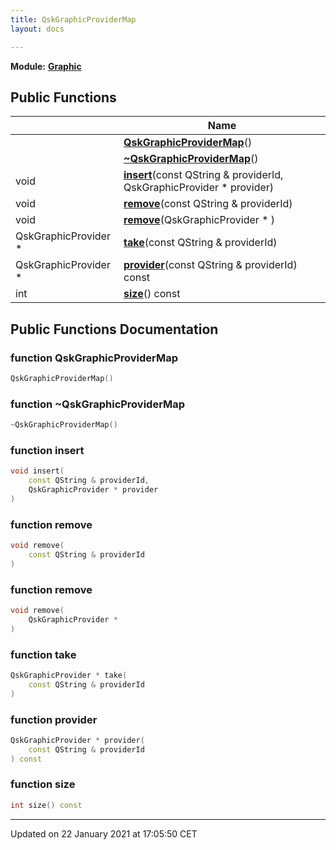 ```yaml
---
title: QskGraphicProviderMap
layout: docs

---
```



**Module:** **[Graphic](/docs/modules/group___graphic/)**



## Public Functions

|                | Name           |
| -------------- | -------------- |
| | **[QskGraphicProviderMap](/docs/classes/class_qsk_graphic_provider_map/#function-qskgraphicprovidermap)**() |
| | **[~QskGraphicProviderMap](/docs/classes/class_qsk_graphic_provider_map/#function-~qskgraphicprovidermap)**() |
| void | **[insert](/docs/classes/class_qsk_graphic_provider_map/#function-insert)**(const QString & providerId, QskGraphicProvider * provider) |
| void | **[remove](/docs/classes/class_qsk_graphic_provider_map/#function-remove)**(const QString & providerId) |
| void | **[remove](/docs/classes/class_qsk_graphic_provider_map/#function-remove)**(QskGraphicProvider * ) |
| QskGraphicProvider * | **[take](/docs/classes/class_qsk_graphic_provider_map/#function-take)**(const QString & providerId) |
| QskGraphicProvider * | **[provider](/docs/classes/class_qsk_graphic_provider_map/#function-provider)**(const QString & providerId) const |
| int | **[size](/docs/classes/class_qsk_graphic_provider_map/#function-size)**() const |

## Public Functions Documentation

### function QskGraphicProviderMap

```cpp
QskGraphicProviderMap()
```


### function ~QskGraphicProviderMap

```cpp
~QskGraphicProviderMap()
```


### function insert

```cpp
void insert(
    const QString & providerId,
    QskGraphicProvider * provider
)
```


### function remove

```cpp
void remove(
    const QString & providerId
)
```


### function remove

```cpp
void remove(
    QskGraphicProvider * 
)
```


### function take

```cpp
QskGraphicProvider * take(
    const QString & providerId
)
```


### function provider

```cpp
QskGraphicProvider * provider(
    const QString & providerId
) const
```


### function size

```cpp
int size() const
```


-------------------------------

Updated on 22 January 2021 at 17:05:50 CET